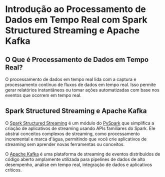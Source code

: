 # Introdução ao Processamento de Dados em Tempo Real com Spark Structured Streaming e Apache Kafka

## O Que é Processamento de Dados em Tempo Real?

O processamento de dados em tempo real lida com a captura e processamento contínuo de fluxos de dados em tempo real. Isso permite gerar relatórios instantâneos ou tomar ações automatizadas com base nos eventos que ocorrem em tempo real.

## Spark Structured Streaming e Apache Kafka

O [Spark Structured Streaming](https://spark.apache.org/docs/latest/structured-streaming-programming-guide.html) é um módulo do [PySpark](https://spark.apache.org/docs/latest/api/python/index.html) que simplifica a criação de aplicativos de streaming usando APIs familiares do Spark. Ele abstrai conceitos complexos de streaming, como processamento incremental e marca d'água, permitindo que você crie aplicativos de streaming sem aprender novas ferramentas ou conceitos.

O [Apache Kafka](https://kafka.apache.org/) é uma plataforma de streaming de eventos distribuídos de código aberto amplamente utilizada para pipelines de dados de alto desempenho, análise em tempo real, integração de dados e aplicativos críticos.
